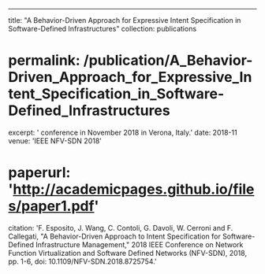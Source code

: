 ---
title: "A Behavior-Driven Approach for Expressive Intent Specification in Software-Defined Infrastructures"
collection: publications
# permalink: /publication/A_Behavior-Driven_Approach_for_Expressive_Intent_Specification_in_Software-Defined_Infrastructures
excerpt: ' conference in November 2018 in Verona, Italy.'
date: 2018-11
venue: 'IEEE NFV-SDN 2018'
# paperurl: 'http://academicpages.github.io/files/paper1.pdf'
citation: 'F. Esposito, J. Wang, C. Contoli, G. Davoli, W. Cerroni and F. Callegati, &quot;A Behavior-Driven Approach to Intent Specification for Software-Defined Infrastructure Management,&quot; 2018 IEEE Conference on Network Function Virtualization and Software Defined Networks (NFV-SDN), 2018, pp. 1-6, doi: 10.1109/NFV-SDN.2018.8725754.'
